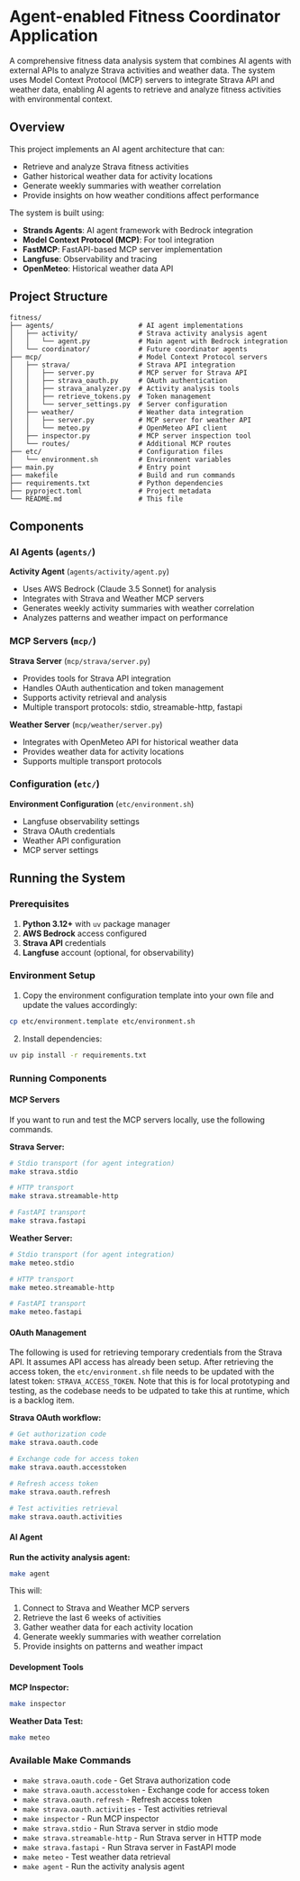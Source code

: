 # Agent-enabled Fitness Coordinator Application

A comprehensive fitness data analysis system that combines AI agents with external APIs to analyze Strava activities and weather data. The system uses Model Context Protocol (MCP) servers to integrate Strava API and weather data, enabling AI agents to retrieve and analyze fitness activities with environmental context.

## Overview

This project implements an AI agent architecture that can:
- Retrieve and analyze Strava fitness activities
- Gather historical weather data for activity locations
- Generate weekly summaries with weather correlation
- Provide insights on how weather conditions affect performance

The system is built using:
- **Strands Agents**: AI agent framework with Bedrock integration
- **Model Context Protocol (MCP)**: For tool integration
- **FastMCP**: FastAPI-based MCP server implementation
- **Langfuse**: Observability and tracing
- **OpenMeteo**: Historical weather data API

## Project Structure

```
fitness/
├── agents/                     # AI agent implementations
│   ├── activity/               # Strava activity analysis agent
│   │   └── agent.py            # Main agent with Bedrock integration
│   └── coordinator/            # Future coordinator agents
├── mcp/                        # Model Context Protocol servers
│   ├── strava/                 # Strava API integration
│   │   ├── server.py           # MCP server for Strava API
│   │   ├── strava_oauth.py     # OAuth authentication
│   │   ├── strava_analyzer.py  # Activity analysis tools
│   │   ├── retrieve_tokens.py  # Token management
│   │   └── server_settings.py  # Server configuration
│   ├── weather/                # Weather data integration
│   │   ├── server.py           # MCP server for weather API
│   │   └── meteo.py            # OpenMeteo API client
│   ├── inspector.py            # MCP server inspection tool
│   └── routes/                 # Additional MCP routes
├── etc/                        # Configuration files
│   └── environment.sh          # Environment variables
├── main.py                     # Entry point
├── makefile                    # Build and run commands
├── requirements.txt            # Python dependencies
├── pyproject.toml              # Project metadata
└── README.md                   # This file
```

## Components

### AI Agents (`agents/`)

**Activity Agent** (`agents/activity/agent.py`)
- Uses AWS Bedrock (Claude 3.5 Sonnet) for analysis
- Integrates with Strava and Weather MCP servers
- Generates weekly activity summaries with weather correlation
- Analyzes patterns and weather impact on performance

### MCP Servers (`mcp/`)

**Strava Server** (`mcp/strava/server.py`)
- Provides tools for Strava API integration
- Handles OAuth authentication and token management
- Supports activity retrieval and analysis
- Multiple transport protocols: stdio, streamable-http, fastapi

**Weather Server** (`mcp/weather/server.py`)
- Integrates with OpenMeteo API for historical weather data
- Provides weather data for activity locations
- Supports multiple transport protocols

### Configuration (`etc/`)

**Environment Configuration** (`etc/environment.sh`)
- Langfuse observability settings
- Strava OAuth credentials
- Weather API configuration
- MCP server settings

## Running the System

### Prerequisites

1. **Python 3.12+** with `uv` package manager
2. **AWS Bedrock** access configured
3. **Strava API** credentials
4. **Langfuse** account (optional, for observability)

### Environment Setup

1. Copy the environment configuration template into your own file and update the values accordingly:
```bash
cp etc/environment.template etc/environment.sh
```

2. Install dependencies:
```bash
uv pip install -r requirements.txt
```

### Running Components

#### MCP Servers

If you want to run and test the MCP servers locally, use the following commands.

**Strava Server:**
```bash
# Stdio transport (for agent integration)
make strava.stdio

# HTTP transport
make strava.streamable-http

# FastAPI transport
make strava.fastapi
```

**Weather Server:**
```bash
# Stdio transport (for agent integration)
make meteo.stdio

# HTTP transport
make meteo.streamable-http

# FastAPI transport
make meteo.fastapi
```

#### OAuth Management

The following is used for retrieving temporary credentials from the Strava API. It assumes API access has already been setup. After retrieving the access token, the `etc/environment.sh` file needs to be updated with the latest token: `STRAVA_ACCESS_TOKEN`. Note that this is for local prototyping and testing, as the codebase needs to be udpated to take this at runtime, which is a backlog item.

**Strava OAuth workflow:**
```bash
# Get authorization code
make strava.oauth.code

# Exchange code for access token
make strava.oauth.accesstoken

# Refresh access token
make strava.oauth.refresh

# Test activities retrieval
make strava.oauth.activities
```


#### AI Agent

**Run the activity analysis agent:**
```bash
make agent
```

This will:
1. Connect to Strava and Weather MCP servers
2. Retrieve the last 6 weeks of activities
3. Gather weather data for each activity location
4. Generate weekly summaries with weather correlation
5. Provide insights on patterns and weather impact

#### Development Tools

**MCP Inspector:**
```bash
make inspector
```

**Weather Data Test:**
```bash
make meteo
```

### Available Make Commands

- `make strava.oauth.code` - Get Strava authorization code
- `make strava.oauth.accesstoken` - Exchange code for access token
- `make strava.oauth.refresh` - Refresh access token
- `make strava.oauth.activities` - Test activities retrieval
- `make inspector` - Run MCP inspector
- `make strava.stdio` - Run Strava server in stdio mode
- `make strava.streamable-http` - Run Strava server in HTTP mode
- `make strava.fastapi` - Run Strava server in FastAPI mode
- `make meteo` - Test weather data retrieval
- `make agent` - Run the activity analysis agent

